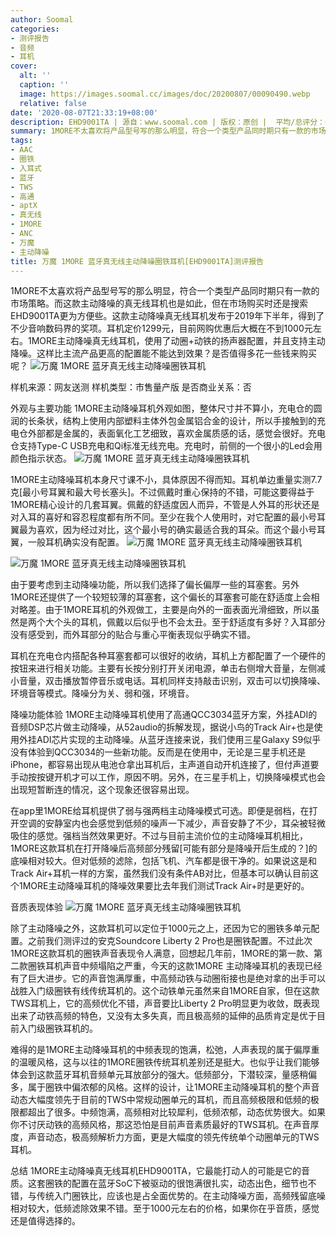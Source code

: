 ```yaml
---
author: Soomal
categories:
- 测评报告
- 音频
- 耳机
cover:
  alt: ''
  caption: ''
  image: https://images.soomal.cc/images/doc/20200807/00090490.webp
  relative: false
date: '2020-08-07T21:33:19+08:00'
description: EHD9001TA | 源自：www.soomal.com | 版权：原创 |  平均/总评分：08.81/141
summary: 1MORE不太喜欢将产品型号写的那么明显，符合一个类型产品同时期只有一款的市场策略。这款主动降噪真无线耳机发布于2019年下半年，得到了不少音响数码界的奖项。耳机定价1299元
tags:
- AAC
- 圈铁
- 入耳式
- 蓝牙
- TWS
- 高通
- aptX
- 真无线
- 1MORE
- ANC
- 万魔
- 主动降噪
title: 万魔 1MORE 蓝牙真无线主动降噪圈铁耳机[EHD9001TA]测评报告
---
```


1MORE不太喜欢将产品型号写的那么明显，符合一个类型产品同时期只有一款的市场策略。而这款主动降噪的真无线耳机也是如此，但在市场购买时还是搜索EHD9001TA更为方便些。这款主动降噪真无线耳机发布于2019年下半年，得到了不少音响数码界的奖项。耳机定价1299元，目前网购优惠后大概在不到1000元左右。1MORE主动降噪真无线耳机，使用了动圈+动铁的扬声器配置，并且支持主动降噪。这样比主流产品更高的配置能不能达到效果？是否值得多花一些钱来购买呢？
![万魔 1MORE 蓝牙真无线主动降噪圈铁耳机](https://images.soomal.cc/images/doc/20200731/00090381.webp)





样机来源：网友送测
样机类型：市售量产版
是否商业关系：否

外观与主要功能
1MORE主动降噪耳机外观如图，整体尺寸并不算小，充电仓的圆润的长条状，结构上使用内部塑料主体外包金属铝合金的设计，所以手接触到的充电仓外部都是金属的，表面氧化工艺细致，喜欢金属质感的话，感觉会很好。充电仓支持Type-C USB充电和Qi标准无线充电。充电时，前侧的一个很小的Led会用颜色指示状态。
![万魔 1MORE 蓝牙真无线主动降噪圈铁耳机](https://images.soomal.cc/images/doc/20200731/00090383.webp)




1MORE主动降噪耳机本身尺寸课不小，具体原因不得而知。耳机单边重量实测7.7克[最小号耳翼和最大号长塞头]。不过佩戴时重心保持的不错，可能这要得益于1MORE精心设计的几套耳翼。佩戴的舒适度因人而异，不管是人外耳的形状还是对入耳的喜好和容忍程度都有所不同。至少在我个人使用时，对它配置的最小号耳翼最为喜欢，因为经过对比，这个最小号的确实最适合我的耳朵。而这个最小号耳翼，一般耳机确实没有配置。
![万魔 1MORE 蓝牙真无线主动降噪圈铁耳机](https://images.soomal.cc/images/doc/20200731/00090395_01.webp)




![万魔 1MORE 蓝牙真无线主动降噪圈铁耳机](https://images.soomal.cc/images/doc/20200731/00090396_01.webp)




由于要考虑到主动降噪功能，所以我们选择了偏长偏厚一些的耳塞套。另外1MORE还提供了一个较短较薄的耳塞套，这个偏长的耳塞套可能在舒适度上会相对略差。由于1MORE耳机的外观做工，主要是向外的一面表面光滑细致，所以虽然是两个大个头的耳机，佩戴以后似乎也不会太丑。至于舒适度有多好？入耳部分没有感受到，而外耳部分的贴合与重心平衡表现似乎确实不错。

耳机在充电仓内搭配各种耳塞套都可以很好的收纳，耳机上方都配置了一个硬件的按钮来进行相关功能。主要有长按分别打开关闭电源，单击右侧增大音量，左侧减小音量，双击播放暂停音乐或电话。耳机同样支持敲击识别，双击可以切换降噪、环境音等模式。降噪分为关、弱和强，环境音。

降噪功能体验
1MORE主动降噪耳机使用了高通QCC3034蓝牙方案，外挂ADI的音频DSP芯片做主动降噪，从52audio的拆解发现，据说小鸟的Track Air+也是使用外挂ADI芯片实现的主动降噪。从蓝牙连接来说，我们使用三星Galaxy S9似乎没有体验到QCC3034的一些新功能。反而是在使用中，无论是三星手机还是iPhone，都容易出现从电池仓拿出耳机后，主声道自动开机连接了，但付声道要手动按按键开机才可以工作，原因不明。另外，在三星手机上，切换降噪模式也会出现短暂断连的情况，这个现象还很容易出现。

在app里1MORE给耳机提供了弱与强两档主动降噪模式可选。即便是弱档，在打开空调的安静室内也会感觉到低频的噪声一下减少，声音安静了不少，耳朵被轻微吸住的感觉。强档当然效果更好。不过与目前主流价位的主动降噪耳机相比，1MORE这款耳机在打开降噪后高频部分残留[可能有部分是降噪开后生成的？]的底噪相对较大。但对低频的滤除，包括飞机、汽车都是很干净的。如果说这是和Track Air+耳机一样的方案，虽然我们没有条件AB对比，但基本可以确认目前这个1MORE主动降噪耳机的降噪效果要比去年我们测试Track Air+时是更好的。

音质表现体验
![万魔 1MORE 蓝牙真无线主动降噪圈铁耳机](https://images.soomal.cc/images/doc/20200731/00090386.webp)




除了主动降噪之外，这款耳机可以定位于1000元之上，还因为它的圈铁多单元配置。之前我们测评过的安克Soundcore Liberty 2 Pro也是圈铁配置。不过此次1MORE这款耳机的圈铁声音表现令人满意，回想起几年前，1MORE的第一款、第二款圈铁耳机声音中频塌陷之严重，今天的这款1MORE 主动降噪耳机的表现已经有了巨大进步。它的声音饱满厚重，中高频动铁与动圈衔接也是绝对拿的出手可以战胜入门级圈铁有线传统耳机的。这个动铁单元虽然来自1MORE自家，但在这款TWS耳机上，它的高频优化不错，声音要比Liberty 2 Pro明显更为收敛，既表现出来了动铁高频的特色，又没有太多失真，而且极高频的延伸的品质肯定是优于目前入门级圈铁耳机的。

难得的是1MORE主动降噪耳机的中频表现的饱满，松弛，人声表现的属于偏厚重的温暖风格，这与以往的1MORE圈铁传统耳机差别还是挺大。也似乎让我们能够体会到这款蓝牙耳机音频单元耳放部分的强大。低频部分，下潜较深，量感稍偏多，属于圈铁中偏浓郁的风格。这样的设计，让1MORE主动降噪耳机的整个声音动态大幅度领先于目前的TWS中常规动圈单元的耳机，而且高频极限和低频的极限都超出了很多。中频饱满，高频相对比较犀利，低频浓郁，动态优势很大。如果你不讨厌动铁的高频风格，那这恐怕是目前声音素质最好的TWS耳机。在声音厚度，声音动态，极高频解析力方面，更是大幅度的领先传统单个动圈单元的TWS耳机。

总结
1MORE主动降噪真无线耳机EHD9001TA，它最能打动人的可能是它的音质。这套圈铁的配置在蓝牙SoC下被驱动的很饱满很扎实，动态出色，细节也不错，与传统入门圈铁比，应该也是占全面优势的。在主动降噪方面，高频残留底噪相对较大，低频滤除效果不错。至于1000元左右的价格，如果你在乎音质，感觉还是值得选择的。